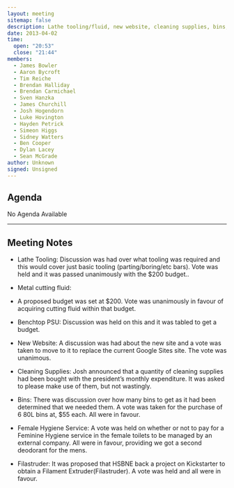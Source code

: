 ```yaml
---
layout: meeting
sitemap: false
description: Lathe tooling/fluid, new website, cleaning supplies, bins, filastruder.
date: 2013-04-02
time:
  open: "20:53"
  close: "21:44"
members:
  - James Bowler
  - Aaron Bycroft
  - Tim Reiche
  - Brendan Halliday
  - Brendan Carmichael
  - Sven Hanzka
  - James Churchill
  - Josh Hogendorn
  - Luke Hovington
  - Hayden Petrick
  - Simeon Higgs
  - Sidney Watters
  - Ben Cooper
  - Dylan Lacey
  - Sean McGrade
author: Unknown
signed: Unsigned
---
```


## Agenda

No Agenda Available

---

## Meeting Notes

* Lathe Tooling:
  Discussion was had over what tooling was required and this would cover just basic tooling (parting/boring/etc bars). Vote was held and it was passed unanimously with the $200 budget..

* Metal cutting fluid:
* A proposed budget was set at $200. Vote was unanimously in favour of acquiring cutting fluid within that budget.

* Benchtop PSU:
  Discussion was held on this and it was tabled to get a budget.

* New Website:
  A discussion was had about the new site and a vote was taken to move to it to replace the current Google Sites site. The vote was unanimous.

* Cleaning Supplies:
  Josh announced that a quantity of cleaning supplies had been bought with the president’s monthly expenditure. It was asked to please make use of them, but not wastingly.

* Bins:
  There was discussion over how many bins to get as it had been determined that we needed them. A vote was taken for the purchase of 6 80L bins at, $55 each. All were in favour.

* Female Hygiene Service:
  A vote was held on whether or not to pay for a Feminine Hygiene service in the female toilets to be managed by an external company. All were in favour, providing we got a second deodorant for the mens.

* Filastruder:
  It was proposed that HSBNE back a project on Kickstarter to obtain a Filament Extruder(Filastruder). A vote was held and all were in favour.

